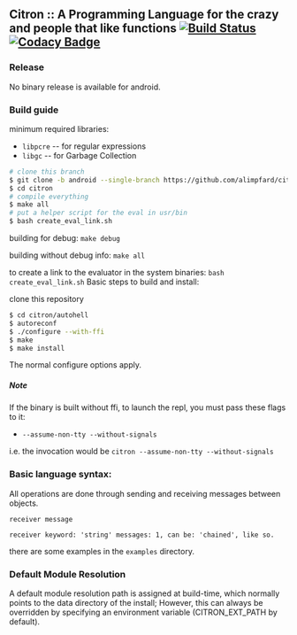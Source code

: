 ## Citron :: A Programming Language for the crazy and people that like functions [![Build Status](https://travis-ci.com/alimpfard/citron.svg?branch=master)](https://travis-ci.com/alimpfard/citron) [![Codacy Badge](https://api.codacy.com/project/badge/Grade/d55fb1e699e14d50b9882af24cde137d)](https://www.codacy.com/app/Citron/citron?utm_source=github.com&amp;utm_medium=referral&amp;utm_content=alimpfard/citron&amp;utm_campaign=Badge_Grade)

### Release
No binary release is available for android.

### Build guide
minimum required libraries:
* `libpcre` -- for regular expressions
* `libgc` -- for Garbage Collection

```sh
# clone this branch
$ git clone -b android --single-branch https://github.com/alimpfard/citron
$ cd citron
# compile everything
$ make all
# put a helper script for the eval in usr/bin
$ bash create_eval_link.sh
```

building for debug:
`make debug`

building without debug info:
`make all`

to create a link to the evaluator in the system binaries:
`bash create_eval_link.sh`
Basic steps to build and install:

clone this repository

```sh
$ cd citron/autohell
$ autoreconf
$ ./configure --with-ffi
$ make
$ make install
```
The normal configure options apply.

##### Note
If the binary is built without ffi, to launch the repl, you must pass these flags to it:
+ `--assume-non-tty --without-signals`

i.e. the invocation would be `citron --assume-non-tty --without-signals`

### Basic language syntax:
All operations are done through sending and receiving messages between objects.

`receiver message`

`receiver keyword: 'string' messages: 1, can be: 'chained', like so.`

there are some examples in the `examples` directory.


### Default Module Resolution
A default module resolution path is assigned at build-time, which normally points to the data directory of the install;
However, this can always be overridden by specifying an environment variable (CITRON_EXT_PATH by default).
